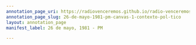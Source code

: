 ```yaml
---
annotation_page_uri: https://radiovenceremos.github.io/radio-venceremos-espanol-2/annotations/26-de-mayo-1981-pm-canvas-1-contexto-pol-tico.json
annotation_page_slug: 26-de-mayo-1981-pm-canvas-1-contexto-pol-tico
layout: annotation_page
manifest_label: 26 de mayo, 1981 - PM

---
```

